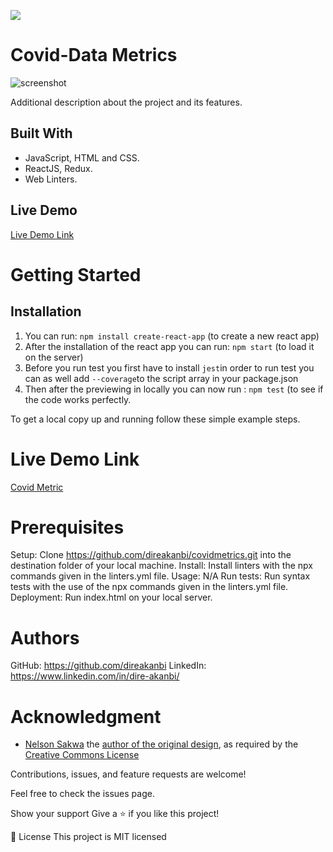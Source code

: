 ![](https://img.shields.io/badge/Microverse-blueviolet)

# Covid-Data Metrics

> 

![screenshot](./images/screenshot.png)

Additional description about the project and its features.

## Built With

- JavaScript, HTML and CSS.
- ReactJS, Redux.
- Web Linters.

## Live Demo

[Live Demo Link](https://covidmetrics.herokuapp.com/)


# Getting Started

## Installation
1. You can run: `npm install create-react-app` (to create a new react app) 
2. After the installation of the react app you can run: `npm start` (to load it on the server)
3. Before you run test you first have to install `jest`in order to run test you can as well add `--coverage`to the script array in your package.json
4. Then after the previewing in locally you can now run : `npm test` (to see if the code works perfectly.

To get a local copy up and running follow these simple example steps.

# Live Demo Link

[Covid Metric](https://covidmetrics.herokuapp.com/)

# Prerequisites

Setup: Clone https://github.com/direakanbi/covidmetrics.git into the destination folder of your local machine.
Install: Install linters with the npx commands given in the linters.yml file.
Usage: N/A
Run tests: Run syntax tests with the use of the npx commands given in the linters.yml file.
Deployment: Run index.html on your local server.

# Authors

GitHub: https://github.com/direakanbi
LinkedIn: https://www.linkedin.com/in/dire-akanbi/

# Acknowledgment

- [Nelson Sakwa](https://www.behance.net/sakwadesignstudio) the [author of the original design](https://www.behance.net/gallery/31579789/Ballhead-App-(Free-PSDs)), as required by the [Creative Commons License](https://creativecommons.org/licenses/)

Contributions, issues, and feature requests are welcome!

Feel free to check the issues page.

Show your support
Give a ⭐️ if you like this project!

📝 License
This project is MIT licensed
